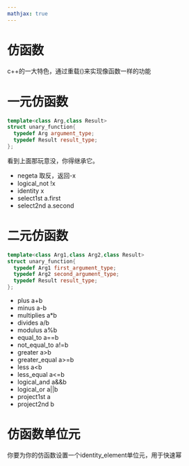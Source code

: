 ```yaml
---
mathjax: true
---
```


# 仿函数
 c++的一大特色，通过重载()来实现像函数一样的功能

# 一元仿函数
```cpp
template<class Arg,class Result>
struct unary_function{
  typedef Arg argument_type;
  typedef Result result_type;
};
```
 看到上面那玩意没，你得继承它。
<!---more-->

- negeta 取反，返回-x
- logical_not  !x
- identity x
- select1st a.first
- select2nd a.second

# 二元仿函数
```cpp
template<class Arg1,class Arg2,class Result>
struct unary_function{
  typedef Arg1 first_argument_type;
  typedef Arg2 second_argument_type;
  typedef Result result_type;
};
```
- plus a+b
- minus a-b
- multiplies a*b
- divides a/b
- modulus a%b
- equal_to a==b
- not_equal_to a!=b
- greater a>b
- greater_equal a>=b
- less a&lt;b
- less_equal a&lt;=b
- logical_and a&&b
- logical_or a||b
- project1st a
- project2nd b

# 仿函数单位元
 你要为你的仿函数设置一个identity_element单位元，用于快速幂

#
